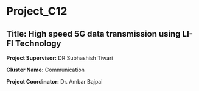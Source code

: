 # Project_C12
## Title: High speed 5G data transmission using LI-FI Technology

**Project Supervisor:** DR Subhashish Tiwari

**Cluster Name:** Communication

**Project Coordinator:** Dr. Ambar Bajpai
